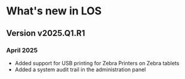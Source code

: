# What's new in LOS

## Version v2025.Q1.R1
### April 2025

- Added support for USB printing for Zebra Printers on Zebra tablets
- Added a system audit trail in the administration panel 